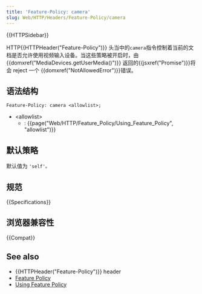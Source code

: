 ```yaml
---
title: 'Feature-Policy: camera'
slug: Web/HTTP/Headers/Feature-Policy/camera
---
```

{{HTTPSidebar}}

HTTP{{HTTPHeader("Feature-Policy")}} 头当中的`camera`指令控制着当前的文档是否允许使用视频输入设备。当这些策略被开启时，由{{domxref("MediaDevices.getUserMedia()")}} 返回的{{jsxref("Promise")}}将会 reject 一个 {{domxref("NotAllowedError")}}错误。

## 语法结构

```plain
Feature-Policy: camera <allowlist>;
```

- \<allowlist>
  - : {{page("Web/HTTP/Feature_Policy/Using_Feature_Policy", "allowlist")}}

## 默认策略

默认值为 `'self'。`

## 规范

{{Specifications}}

## 浏览器兼容性

{{Compat}}

## See also

- {{HTTPHeader("Feature-Policy")}} header
- [Feature Policy](/zh-CN/docs/Web/HTTP/Feature_Policy)
- [Using Feature Policy](/zh-CN/docs/Web/HTTP/Feature_Policy/Using_Feature_Policy)
